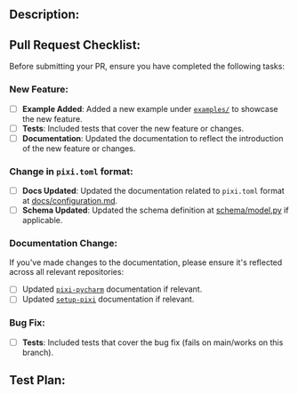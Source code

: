 ## Description:
<!-- Please include a summary of the change and which issue is fixed. Please also include relevant motivation and context.-->

## Pull Request Checklist:

Before submitting your PR, ensure you have completed the following tasks:

### New Feature:
- [ ] **Example Added**: Added a new example under [`examples/`](https://github.com/prefix-dev/pixi/tree/main/examples) to showcase the new feature.
- [ ] **Tests**: Included tests that cover the new feature or changes.
- [ ] **Documentation**: Updated the documentation to reflect the introduction of the new feature or changes.

### Change in `pixi.toml` format:
- [ ] **Docs Updated**: Updated the documentation related to `pixi.toml` format at [docs/configuration.md](https://github.com/prefix-dev/pixi/blob/main/docs/configuration.md).
- [ ] **Schema Updated**: Updated the schema definition at [schema/model.py](https://github.com/prefix-dev/pixi/blob/main/schema/model.py) if applicable.

### Documentation Change:
If you've made changes to the documentation, please ensure it's reflected across all relevant repositories:
- [ ] Updated [`pixi-pycharm`](https://github.com/pavelzw/pixi-pycharm) documentation if relevant.
- [ ] Updated [`setup-pixi`](https://github.com/prefix-dev/setup-pixi) documentation if relevant.

### Bug Fix:
- [ ] **Tests**: Included tests that cover the bug fix (fails on main/works on this branch).

## Test Plan:
<!-- Please describe what tests you have performed to verify your changes. This can help the reviewer understand how they can verify the changes. -->
